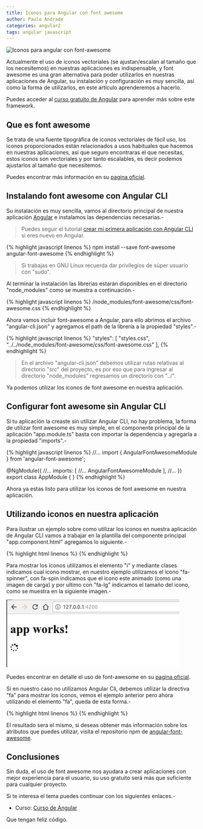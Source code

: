 ```yaml
---
title: Iconos para Angular con font awesome
author: Paulo Andrade
categories: angular2
tags: angular javascript
---
```


![Iconos para angular con font-awesome](http://blog.codeando.org/img/angular2.jpg)

Actualmente el uso de iconos vectoriales (se ajustan/escalan al tamaño que los necesitemos) en nuestras aplicaciones es indispensable, y font awesome es una gran alternativa para poder utilizarlos en nuestras aplicaciones de Angular, su instalación y configuración es muy sencilla, así como la forma de utilizarlos, en este articulo aprenderemos a hacerlo.

<div class="redes-background">
Puedes acceder al <a href="http://github.com/codeandomx/curso-de-introduccion-a-angular" target="_blank">curso gratuito de Angular</a> para aprender más sobre este framework.
</div>

## Que es font awesome

Se trata de una fuente tipográfica de iconos vectoriales de fácil uso, los iconos proporcionados están relacionados a usos habituales que hacemos en nuestras aplicaciones, así que seguro encontraras el que necesitas, estos iconos son vectoriales y por tanto escalables, es decir podemos ajustarlos al tamaño que necesitemos.

Puedes encontrar más información en su [pagina oficial](https://fontawesome.com/).

## Instalando font awesome con Angular CLI

Su instalación es muy sencilla, vamos al directorio principal de nuestra aplicación [Angular](http://blog.codeando.org/articulos/un-vistazo-a-angular-2.html) e instalamos las dependencias necesarias.-

> Puedes seguir el tutorial [crear mi primera aplicación con Angular CLI](http://blog.codeando.org/articulos/mi-primera-app-con-angular-y-angular-cli.html) si eres nuevo en Angular.

<ins class="adsbygoogle"
     style="display:block; text-align:center;"
     data-ad-layout="in-article"
     data-ad-format="fluid"
     data-ad-client="ca-pub-0593566584451788"
     data-ad-slot="1426664336"></ins>
<script>
     (adsbygoogle = window.adsbygoogle || []).push({});
</script>

{% highlight javascript linenos %}
npm install --save font-awesome angular-font-awesome
{% endhighlight %}

> Si trabajas en GNU Linux recuerda dar privilegios de súper usuario con "sudo".

Al terminar la instalación las librerías estarán disponibles en el directorio "node_modules" como se muestra a continuación.-

{% highlight javascript linenos %}
/node_modules/font-awesome/css/font-awesome.css
{% endhighlight %}

Ahora vamos incluir font-awesome a Angular, para ello abrimos el archivo "angular-cli.json" y agregamos el path de la librería a la propiedad "styles".-

{% highlight javascript linenos %}
"styles": [
    "styles.css",
    "../../node_modules/font-awesome/css/font-awesome.css"
],
{% endhighlight %}

> En el archivo "angular-cli.json" debemos utilizar rutas relativas al directorio "src" del proyecto, es por eso que para ingresar al directorio "node_modules" regresamos un directorio con "../".

Ya podemos utilizar los iconos de font awesome en nuestra aplicación.

## Configurar font awesome sin Angular CLI

Si tu aplicación la creaste sin utilizar Angular CLI, no hay problema, la forma de utilizar font awesome es muy simple, en el componente principal de la aplicación "app.module.ts" basta con importar la dependencia y agregarla a la propiedad "imports".-

{% highlight javascript linenos %}
//...
import { AngularFontAwesomeModule } from 'angular-font-awesome';

@NgModule({
    //...
    imports: [
        //...
        AngularFontAwesomeModule
    ],
    //...
})
export class AppModule { }
{% endhighlight %}

Ahora ya estas listo para utilizar los iconos de font awesome en nuestra aplicación.

## Utilizando iconos en nuestra aplicación

Para ilustrar un ejemplo sobre como utilizar los iconos en nuestra aplicación de Angular CLI vamos a trabajar en la plantilla del componente principal "app.component.html" agregamos lo siguiente.-

{% highlight html linenos %}
<i class="fa fa-spinner fa-spin fa-lg"></i>
{% endhighlight %}

Para mostrar los iconos utilizamos el elemento "i" y mediante clases indicamos cual icono mostrar, en nuestro ejemplo utilizamos el icono "fa-spinner", con fa-spin indicamos que el icono este animado (como una imagen de carga) y por ultimo con "fa-lg" indicamos el tamaño del icono, como se muestra en la siguiente imagen.-

![Angular font awesome](/img/angular9.jpg)

Puedes encontrar en detalle el uso de font-awesome en su [pagina oficial](https://fontawesome.com).

Si en nuestro caso no utilizamos Angular Cli, debemos utilizar la directiva "fa" para mostrar los iconos, vemos el ejemplo anterior pero ahora utilizando el elemento "fa", queda de esta forma.-

{% highlight html linenos %}
<fa name="spinner" animation="spin" size="lg"></fa>
{% endhighlight %}

El resultado sera el mismo, si deseas obtener más información sobre los atributos que puedes utilizar, visita el repositorio npm de [angular-font-awesome](https://www.npmjs.com/package/angular-font-awesome).

## Conclusiones

Sin duda, el uso de font awesome nos ayudara a crear aplicaciones con mejor experiencia para el usuario, su uso gratuito será más que suficiente para cualquier proyecto.

Si te interesa el tema puedes continuar con los siguientes enlaces.-

* Curso: [Curso de Angular](https://github.com/Codeandomx/curso-de-introduccion-a-angular)

Que tengan feliz código.